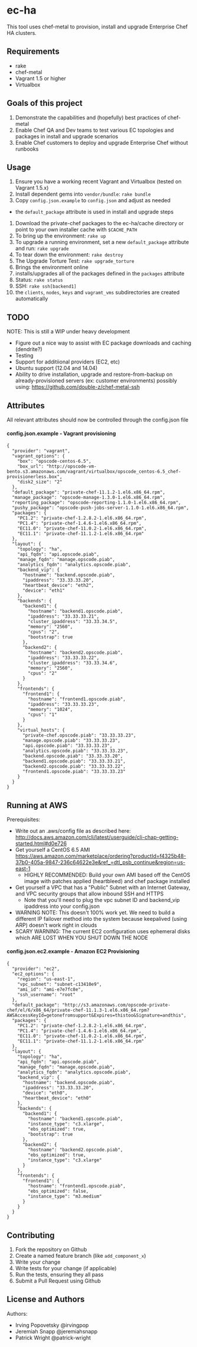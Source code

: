 ec-ha
================
This tool uses chef-metal to provision, install and upgrade Enterprise Chef HA clusters.

Requirements
------------
* rake
* chef-metal
* Vagrant 1.5 or higher
* Virtualbox

Goals of this project
---------------------
1. Demonstrate the capabilities and (hopefully) best practices of chef-metal
1. Enable Chef QA and Dev teams to test various EC topologies and packages in install and upgrade scenarios
1. Enable Chef customers to deploy and upgrade Enterprise Chef without runbooks

Usage
-----
1. Ensure you have a working recent Vagrant and Virtualbox (tested on Vagrant 1.5.x)
1. Install dependent gems into `vendor/bundle`: `rake bundle`
1. Copy `config.json.example` to `config.json` and adjust as needed
  * the `default_package` attribute is used in install and upgrade steps
1. Download the private-chef packages to the ec-ha/cache directory or point to your own installer cache with `$CACHE_PATH`
1. To bring up the environment: `rake up`
1. To upgrade a running environment, set a new `default_package` attribute and run: `rake upgrade`
1. To tear down the environment: `rake destroy`
1. The Upgrade Torture Test: `rake upgrade_torture`
  1. Brings the environment online
  1. installs/upgrades all of the packages defined in the `packages` attribute
1. Status: `rake status`
1. SSH: `rake ssh[backend1]`
1. the `clients`, `nodes`, `keys` and `vagramt_vms` subdirectories are created automatically

TODO
----
NOTE: This is still a WIP under heavy development
* Figure out a nice way to assist with EC package downloads and caching (dendrite?)
* Testing
* Support for additiional providers (EC2, etc)
* Ubuntu support (12.04 and 14.04)
* Ability to drive installation, upgrade and restore-from-backup on already-provisioned servers (ex: customer environments) possibly using: https://github.com/double-z/chef-metal-ssh


Attributes
----------
All relevant attributes should now be controlled through the config.json file

#### config.json.example - Vagrant provisioning
```
{
  "provider": "vagrant",
  "vagrant_options": {
    "box": "opscode-centos-6.5",
    "box_url": "http://opscode-vm-bento.s3.amazonaws.com/vagrant/virtualbox/opscode_centos-6.5_chef-provisionerless.box",
    "disk2_size": "2"
  },
  "default_package": "private-chef-11.1.2-1.el6.x86_64.rpm",
  "manage_package": "opscode-manage-1.3.0-1.el6.x86_64.rpm",
  "reporting_package": "opscode-reporting-1.1.0-1.el6.x86_64.rpm",
  "pushy_package": "opscode-push-jobs-server-1.1.0-1.el6.x86_64.rpm",
  "packages": {
    "PC1.2": "private-chef-1.2.8.2-1.el6.x86_64.rpm",
    "PC1.4": "private-chef-1.4.6-1.el6.x86_64.rpm",
    "EC11.0": "private-chef-11.0.2-1.el6.x86_64.rpm",
    "EC11.1": "private-chef-11.1.2-1.el6.x86_64.rpm"
  },
  "layout": {
    "topology": "ha",
    "api_fqdn": "api.opscode.piab",
    "manage_fqdn": "manage.opscode.piab",
    "analytics_fqdn": "analytics.opscode.piab",
    "backend_vip": {
      "hostname": "backend.opscode.piab",
      "ipaddress": "33.33.33.20",
      "heartbeat_device": "eth2",
      "device": "eth1"
    },
    "backends": {
      "backend1": {
        "hostname": "backend1.opscode.piab",
        "ipaddress": "33.33.33.21",
        "cluster_ipaddress": "33.33.34.5",
        "memory": "2560",
        "cpus": "2",
        "bootstrap": true
      },
      "backend2": {
        "hostname": "backend2.opscode.piab",
        "ipaddress": "33.33.33.22",
        "cluster_ipaddress": "33.33.34.6",
        "memory": "2560",
        "cpus": "2"
      }
    },
    "frontends": {
      "frontend1": {
        "hostname": "frontend1.opscode.piab",
        "ipaddress": "33.33.33.23",
        "memory": "1024",
        "cpus": "1"
      }
    },
    "virtual_hosts": {
      "private-chef.opscode.piab": "33.33.33.23",
      "manage.opscode.piab": "33.33.33.23",
      "api.opscode.piab": "33.33.33.23",
      "analytics.opscode.piab": "33.33.33.23",
      "backend.opscode.piab": "33.33.33.20",
      "backend1.opscode.piab": "33.33.33.21",
      "backend2.opscode.piab": "33.33.33.22",
      "frontend1.opscode.piab": "33.33.33.23"
    }
  }
}
```


Running at AWS
---------------


Prerequisites:
* Write out an .aws/config file as described here: http://docs.aws.amazon.com/cli/latest/userguide/cli-chap-getting-started.html#d0e726
* Get yourself a CentOS 6.5 AMI https://aws.amazon.com/marketplace/ordering?productId=f4325b48-37b0-405a-9847-236c64622e3e&ref_=dtl_psb_continue&region=us-east-1
  * HIGHLY RECOMMENDED: Build your own AMI based off the CentOS image with patches applied (heartbleed) and chef package installed
* Get yourself a VPC that has a "Public" Subnet with an Internet Gateway, and VPC security groups that allow inbound SSH and HTTPS
  * Note that you'll need to plug the vpc subnet ID and backend_vip ipaddress into your config.json
* WARNING NOTE:  This doesn't 100% work yet.  We need to build a different IP failover method into the system because keepalived (using ARP) doesn't work right in clouds
* SCARY WARNING: The current EC2 configuration uses ephemeral disks which ARE LOST WHEN YOU SHUT DOWN THE NODE

#### config.json.ec2.example - Amazon EC2 Provisioning
```
{
  "provider": "ec2",
  "ec2_options": {
    "region": "us-east-1",
    "vpc_subnet": "subnet-c13410e9",
    "ami_id": "ami-e7e7fc8e",
    "ssh_username": "root"
  },
  "default_package": "http://s3.amazonaws.com/opscode-private-chef/el/6/x86_64/private-chef-11.1.3-1.el6.x86_64.rpm?AWSAccessKeyId=getonefromsupport&Expires=thistoo&Signature=andthis",
  "packages": {
    "PC1.2": "private-chef-1.2.8.2-1.el6.x86_64.rpm",
    "PC1.4": "private-chef-1.4.6-1.el6.x86_64.rpm",
    "EC11.0": "private-chef-11.0.2-1.el6.x86_64.rpm",
    "EC11.1": "private-chef-11.1.2-1.el6.x86_64.rpm"
  },
  "layout": {
    "topology": "ha",
    "api_fqdn": "api.opscode.piab",
    "manage_fqdn": "manage.opscode.piab",
    "analytics_fqdn": "analytics.opscode.piab",
    "backend_vip": {
      "hostname": "backend.opscode.piab",
      "ipaddress": "33.33.33.20",
      "device": "eth0",
      "heartbeat_device": "eth0"
    },
    "backends": {
      "backend1": {
        "hostname": "backend1.opscode.piab",
        "instance_type": "c3.xlarge",
        "ebs_optimized": true,
        "bootstrap": true
      },
      "backend2": {
        "hostname": "backend2.opscode.piab",
        "ebs_optimized": true,
        "instance_type": "c3.xlarge"
      }
    },
    "frontends": {
      "frontend1": {
        "hostname": "frontend1.opscode.piab",
        "ebs_optimized": false,
        "instance_type": "m3.medium"
      }
    }
  }
}

```

Contributing
------------

1. Fork the repository on Github
2. Create a named feature branch (like `add_component_x`)
3. Write your change
4. Write tests for your change (if applicable)
5. Run the tests, ensuring they all pass
6. Submit a Pull Request using Github

License and Authors
-------------------
Authors:
* Irving Popovetsky @irvingpop
* Jeremiah Snapp @jeremiahsnapp
* Patrick Wright @patrick-wright

